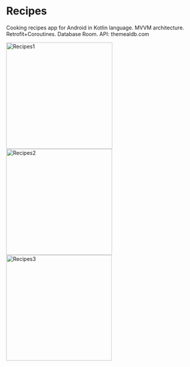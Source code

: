 # Recipes
Cooking recipes app for Android in Kotlin language. MVVM architecture. Retrofit+Coroutines. Database Room. API: themealdb.com

<img width="284" alt="Recipes1" src="https://user-images.githubusercontent.com/74114011/165500385-0b07de45-2f0f-4cc9-a80f-f3c516b5aad1.png">
<img width="283" alt="Recipes2" src="https://user-images.githubusercontent.com/74114011/165500400-b327890c-adbf-4e75-93eb-60d37436a3a2.png">
<img width="282" alt="Recipes3" src="https://user-images.githubusercontent.com/74114011/165500405-25afaece-9329-4fc1-9b93-5b1d4895e713.png">
